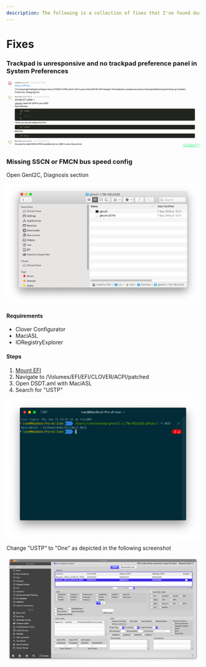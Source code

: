 ```yaml
---
description: The following is a collection of fixes that I've found during the time
---
```


# Fixes

### Trackpad is unresponsive and no trackpad preference panel in System Preferences

![From gitter.im/alexandred/VoodooI2C](../../.gitbook/assets/image%20%286%29.png)

### Missing SSCN or FMCN bus speed config

Open GenI2C, Diagnosis section

![](../../.gitbook/assets/image%20%2821%29.png)

#### Requirements

* Clover Configurator
* MaciASL
* IORegistryExplorer

#### Steps

1. [Mount EFI](../../efi/mount-efi.md)
2. Navigate to /Volumes/EFI/EFI/CLOVER/ACPI/patched
3. Open DSDT.aml with MaciASL
4. Search for "USTP"

![](../../.gitbook/assets/image%20%2818%29.png)

Change "USTP" to "One" as depicted in the following screenshot

![](../../.gitbook/assets/image%20%288%29.png)



